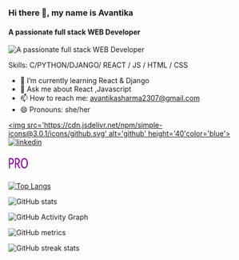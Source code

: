 ### Hi there 👋, my name is Avantika
#### A passionate full stack WEB Developer
![A passionate full stack WEB Developer](https://www.bing.com/th/id/OGC.baaeeea45ba41bd570d49565c97999e0?pid=1.7&rurl=https%3a%2f%2fi.pinimg.com%2foriginals%2f0e%2f9f%2fc6%2f0e9fc6ffbdb4c2b4dd7bde19392c9131.gif&ehk=w%2bxzn%2f3w5%2fBAAy%2bOYo0xfE2mjCOxDWA5ZWQAyBKA%2fx8%3d)


Skills: C/PYTHON/DJANGO/ REACT / JS / HTML / CSS

- 🌱 I’m currently learning React & Django 
- 💬 Ask me about React ,Javascript 
- 📫 How to reach me: avantikasharma2307@gmail.com 
- 😄 Pronouns: she/her 


[<img src='https://cdn.jsdelivr.net/npm/simple-icons@3.0.1/icons/github.svg' alt='github' height='40'color='blue'>](https://github.com/AvantikaSharma2307)  [<img src='https://cdn.jsdelivr.net/npm/simple-icons@3.0.1/icons/linkedin.svg' alt='linkedin' height='40'>](https://www.linkedin.com/in/avantika-sharma-a65b17250/)  

<a href='https://github.com/pricing'><img src='https://raw.githubusercontent.com/acervenky/animated-github-badges/master/assets/pro.gif' width='40' height='40'></a> 

[![Top Langs](https://github-readme-stats.vercel.app/api/top-langs/?username=AvantikaSharma2307)](https://github.com/anuraghazra/github-readme-stats)

![GitHub stats](https://github-readme-stats.vercel.app/api?username=AvantikaSharma2307&show_icons=true&count_private=true)  

![GitHub Activity Graph](https://activity-graph.herokuapp.com/graph?username=AvantikaSharma2307)  

![GitHub metrics](https://metrics.lecoq.io/AvantikaSharma2307)  

![GitHub streak stats](https://streak-stats.demolab.com/?user=AvantikaSharma2307)  

